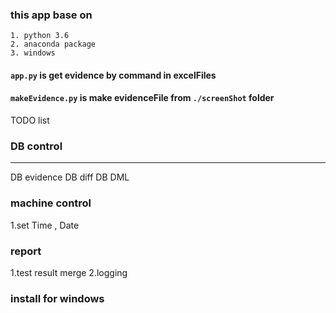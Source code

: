 ### this app base on
    1. python 3.6
    2. anaconda package
    3. windows 

#### `app.py` is get evidence by command in excelFiles
#### `makeEvidence.py` is make evidenceFile from `./screenShot` folder 


TODO list 

### DB control 

------------------
  DB evidence 
  DB diff
  DB DML

### machine control 
  1.set Time , Date
  
### report 
  1.test result merge 
  2.logging


### install for windows